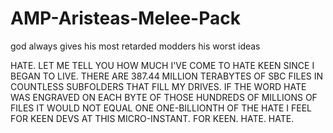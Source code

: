 # AMP-Aristeas-Melee-Pack
god always gives his most retarded modders his worst ideas

HATE. LET ME TELL YOU HOW MUCH I'VE COME TO HATE KEEN SINCE I BEGAN TO LIVE. THERE ARE 387.44 MILLION TERABYTES OF SBC FILES IN COUNTLESS SUBFOLDERS THAT FILL MY DRIVES. IF THE WORD HATE WAS ENGRAVED ON EACH BYTE OF THOSE HUNDREDS OF MILLIONS OF FILES IT WOULD NOT EQUAL ONE ONE-BILLIONTH OF THE HATE I FEEL FOR KEEN DEVS AT THIS MICRO-INSTANT. FOR KEEN. HATE. HATE.
